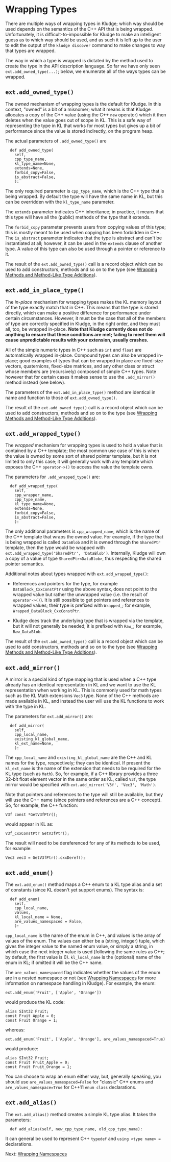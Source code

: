# Wrapping Types

There are multiple ways of wrapping types in Kludge; which way should be used depends on the semantics of the C++ API that is being wrapped.  Unfortunately, it is difficult-to-impossible for Kludge to make an intelligent guess as to which way should be used, and as such it is left up to the user to edit the output of the `kludge discover` command to make changes to way that types are wrapped.

The way in which a type is wrapped is dictated by the method used to create the type in the API description language.  So far we have only seen `ext.add_owned_type(...)`; below, we enumerate all of the ways types can be wrapped.

## `ext.add_owned_type()`

The *owned* mechanism of wrapping types is the default for Kludge.  In this context, "owned" is a bit of a misnomer; what it means is that Kludge allocates a copy of the C++ value (using the C++ `new` operator) which it then deletes when the value goes out of scope in KL.  This is a safe way of representing the type in KL that works for most types but gives up a bit of performance since the value is stored indirectly, on the program heap.

The actual parameters of `.add_owned_type()` are

```
  def add_owned_type(
    self,
    cpp_type_name,
    kl_type_name=None,
    extends=None,
    forbid_copy=False,
    is_abstract=False,
    ):
```

The only required parameter is `cpp_type_name`, which is the C++ type that is being wrapped.  By default the type will have the same name in KL, but this can be overridden with the `kl_type_name` parameter.

The `extends` parameter indicates C++ inheritance; in practice, it means that this type will have all the (public) methods of the type that it extends.

The `forbid_copy` parameter prevents users from copying values of this type; this is mostly meant to be used when copying has been forbidden in C++.  The `is_abstract` parameter indicates that the type is abstract and can't be instantiated at all; however, it can be used in the `extends` clause of another type.  A value of this type can also be used through a pointer or reference to it.

The result of the `ext.add_owned_type()` call is a record object which can be used to add constructors, methods and so on to the type (see [Wrapping Methods and Method-Like Type Additions](adl-methods.md)).

## `ext.add_in_place_type()`

The *in-place* mechanism for wrapping types makes the KL memory layout of the type exactly match that in C++.  This means that the type is stored directly, which can make a positive difference for performance under certain circumstances.  However, it must be the case that all of the members of type are correctly specified in Kludge, in the right order, and they must all, too, be wrapped in-place.  **Note that Kludge currently does not do anything to ensure that these conditions are met; failing to meet them will cause unpredictable results with your extension, usually crashes.**

All of the simple numeric types in C++ such as `int` and `float` are automatically wrapped in-place.  Compound types can also be wrapped in-place; good examples of types that can be wrapped in place are fixed-size vectors, quaternions, fixed-size matrices, and any other class or struct whose members are (recursively) composed of simple C++ types.  Note however that for certain cases it makes sense to use the `.add_mirror()` method instead (see below).

The parameters of the `ext.add_in_place_type()` method are identical in name and function to those of `ext.add_owned_type()`.

The result of the `ext.add_owned_type()` call is a record object which can be used to add constructors, methods and so on to the type (see [Wrapping Methods and Method-Like Type Additions](adl-methods.md)).

## `ext.add_wrapped_type()`

The *wrapped* mechanism for wrapping types is used to hold a value that is contained by a C++ template; the most common use case of this is when the value is owned by some sort of shared pointer template, but it is not limited to only this case; it will generally work with any template which exposes the C++ `operator->()` to access the value the template owns.

The parameters for `.add_wrapped_type()` are:

```
  def add_wrapped_type(
    self,
    cpp_wrapper_name,
    cpp_type_name,
    kl_type_name=None,
    extends=None,
    forbid_copy=False,
    is_abstract=False,
    ):
```

The only additional parameters is `cpp_wrapped_name`, which is the name of the C++ template that wraps the owned value.  For example, if the type that is being wrapped is called `DataBlob` and it is owned through the `SharedPtr` template, then the type would be wrapped with `ext.add_wrapped_type('SharedPtr', 'DataBlob')`.  Internally, Kludge will own a copy of a value of type `SharedPtr<DataBlob>`, thus respecting the shared pointer semantics.

Additional notes about types wrapped with `ext.add_wrapped_type()`:

- References and pointers for the type, for example `DataBlock_CxxConstPtr` using the above syntax, does not point to the wrapped value but rather the unwrapped value (i.e. the result of `operator->()`).  It is still possible to get pointers and references to wrapped values; their type is prefixed with `Wrapped_`; for example, `Wrapped_DataBlock_CxxConstPtr`.

- Kludge does track the underlying type that is wrapped via the template, but it will not generally be needed; it is prefixed with `Raw_`; for example, `Raw_DataBlob`.

The result of the `ext.add_owned_type()` call is a record object which can be used to add constructors, methods and so on to the type (see [Wrapping Methods and Method-Like Type Additions](adl-methods.md)).

## `ext.add_mirror()`

A mirror is a special kind of type mapping that is used when a C++ type already has an identical representation in KL and we want to use the KL representation when working in KL.  This is commonly used for math types such as the KL Math extensions `Vec3` type.  None of the C++ methods are made available in KL, and instead the user will use the KL functions to work with the type in KL.

The parameters for `ext.add_mirror()` are:

```
  def add_mirror(
    self,
    cpp_local_name,
    existing_kl_global_name,
    kl_ext_name=None,
    ):
```

The `cpp_local_name` and `existing_kl_global_name` are the C++ and KL names for the type, respectively; they can be identical.  If present the `kl_ext_name` is the name of the extension that needs to be required for the KL type (such as `Math`).  So, for example, if a C++ library provides a three 32-bit float element vector in the same order as KL, called `V3f`, the type mirror would be specified with `ext.add_mirror('V3f', 'Vec3', 'Math')`.

Note that pointers and references to the type will still be available, but they will use the C++ name (since pointers and references are a C++ concept).  So, for example, the C++ function:

```
V3f const *GetV3fPtr();
```

would appear in KL as:

```
V3f_CxxConstPtr GetV3fPtr();
```

The result will need to be dereferenced for any of its methods to be used, for example:

```
Vec3 vec3 = GetV3fPtr().cxxDeref();
```

## `ext.add_enum()`

The `ext.add_enum()` method maps a C++ enum to a KL type alias and a set of constants (since KL doesn't yet support enums).  The syntax is:

```
  def add_enum(
    self,
    cpp_local_name,
    values,
    kl_local_name = None,
    are_values_namespaced = False,
    ):
```

`cpp_local_name` is the name of the enum in C++, and values is the array of values of the enum.  The values can either be a (string, integer) tuple, which gives the integer value to the named enum value, or simply a string, in which case the next integer value is used (following the same rules as C++; by default, the first value is 0).  `kl_local_name` is the (optional) name of the enum in KL; if omitted it will be the C++ name.

The `are_values_namespaced` flag indicates whether the values of the enum are in a nested namespace or not (see [Wrapping Namespaces](adl-namespaces.md) for more information on namespace handling in Kludge).  For example, the enum:

```
ext.add_enum('Fruit', ['Apple', 'Orange'])
```

would produce the KL code:

```
alias SInt32 Fruit;
const Fruit Apple = 0;
const Fruit Orange = 1;
```

whereas:

```
ext.add_enum('Fruit', ['Apple', 'Orange'], are_values_namespaced=True)
```

would produce:

```
alias SInt32 Fruit;
const Fruit Fruit_Apple = 0;
const Fruit Fruit_Orange = 1;
```

You can choose to wrap an enum either way, but, generally speaking, you should use `are_values_namespaced=False` for "classic" C++ enums and `are_values_namespace=True` for C++11 `enum class` declarations.

## `ext.add_alias()`

The `ext.add_alias()` method creates a simple KL type alias.  It takes the parameters:

```
  def add_alias(self, new_cpp_type_name, old_cpp_type_name):
```

It can general be used to represent C++ `typedef` and `using <type name> =` declarations.

Next: [Wrapping Namespaces](adl-namespaces.md)
